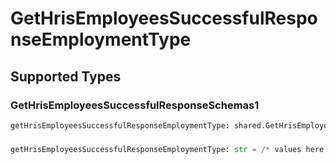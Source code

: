# GetHrisEmployeesSuccessfulResponseEmploymentType


## Supported Types

### GetHrisEmployeesSuccessfulResponseSchemas1

```python
getHrisEmployeesSuccessfulResponseEmploymentType: shared.GetHrisEmployeesSuccessfulResponseSchemas1 = /* values here */
```

### 

```python
getHrisEmployeesSuccessfulResponseEmploymentType: str = /* values here */
```

